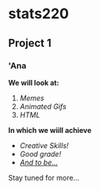 # stats220

## Project 1

### 'Ana

**We will look at:**

1. *Memes*
2. *Animated Gifs*
3. *HTML*

**In which we wiill achieve**

* *Creative Skills!*
* *Good grade!*
* *[And to be...](https://www.youtube.com/watch?v=FD9Kb5RlsP0)*


Stay tuned for more...
